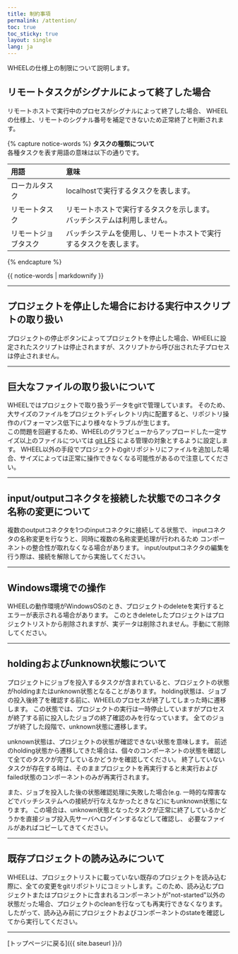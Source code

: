 ```yaml
---
title: 制約事項
permalink: /attention/
toc: true
toc_sticky: true
layout: single
lang: ja
---
```


WHEELの仕様上の制限について説明します。  


## リモートタスクがシグナルによって終了した場合
リモートホストで実行中のプロセスがシグナルによって終了した場合、
WHEELの仕様上、リモートのシグナル番号を補足できないため正常終了と判断されます。

{% capture notice-words %}
__タスクの種類について__  
各種タスクを表す用語の意味は以下の通りです。

| 用語               | 意味                                                                |
|:-------------------|:------------------------------------------------------------------ |
| ローカルタスク      | localhostで実行するタスクを表します。                                 |
| リモートタスク      | リモートホストで実行するタスクを示します。<br/>バッチシステムは利用しません。  |
| リモートジョブタスク | バッチシステムを使用し、リモートホストで実行するタスクを表します。       |

{% endcapture %}
<div class="notice--info">
  {{ notice-words | markdownify }}
</div>

***
## プロジェクトを停止した場合における実行中スクリプトの取り扱い
プロジェクトの停止ボタンによってプロジェクトを停止した場合、WHEELに設定されたスクリプトは停止されますが、スクリプトから呼び出された子プロセスは停止されません。

***
## 巨大なファイルの取り扱いについて
WHEELではプロジェクトで取り扱うデータをgitで管理しています。
そのため、大サイズのファイルをプロジェクトディレクトリ内に配置すると、リポジトリ操作のパフォーマンス低下により様々なトラブルが生じます。  
この問題を回避するため、WHEELのグラフビューからアップロードした一定サイズ以上のファイルについては
[git LFS](https://git-lfs.github.com/) による管理の対象とするように設定します。
WHEEL以外の手段でプロジェクトのgitリポジトリにファイルを追加した場合、サイズによっては正常に操作できなくなる可能性があるので注意してください。

***
## input/outputコネクタを接続した状態でのコネクタ名称の変更について
複数のoutputコネクタを1つのinputコネクタに接続してる状態で、
inputコネクタの名称変更を行なうと、同時に複数の名称変更処理が行われるため
コンポーネントの整合性が取れなくなる場合があります。
input/outputコネクタの編集を行う際は、接続を解除してから実施してください。

***
## Windows環境での操作
WHEELの動作環境がWindowsOSのとき、プロジェクトのdeleteを実行するとエラーが表示される場合があります。
このときdeleteしたプロジェクトはプロジェクトリストから削除されますが、実データは削除されません。手動にて削除してください。

***
## holdingおよびunknown状態について
プロジェクトにジョブを投入するタスクが含まれていると、プロジェクトの状態がholdingまたはunknown状態となることがあります。
holding状態は、ジョブの投入後終了を確認する前に、WHEELのプロセスが終了してしまった時に遷移します。
この状態では、プロジェクトの実行は一時停止していますがプロセスが終了する前に投入したジョブの終了確認のみを行なっています。
全てのジョブが終了した段階で、unknown状態に遷移します。

unknown状態は、プロジェクトの状態が確認できない状態を意味します。
前述のholding状態から遷移してきた場合は、個々のコンポーネントの状態を確認して全てのタスクが完了しているかどうかを確認してください。
終了していないタスクが存在する時は、そのままプロジェクトを再実行すると未実行およびfailed状態のコンポーネントのみが再実行されます。

また、ジョブを投入した後の状態確認処理に失敗した場合(e.g. 一時的な障害などでバッチシステムへの接続が行なえなかったときなど)にもunknown状態になります。
この場合は、unknown状態となったタスクが正常に終了しているかどうかを直接ジョブ投入先サーバへログインするなどして確認し、
必要なファイルがあればコピーしてきてください。

***
## 既存プロジェクトの読み込みについて
WHEELは、プロジェクトリストに載っていない既存のプロジェクトを読み込む際に、全ての変更をgitリポジトリにコミットします。このため、読み込むプロジェクトまたはプロジェクトに含まれるコンポーネントが"not-started"以外の状態だった場合、プロジェクトのcleanを行なっても再実行できなくなります。
したがって、読み込み前にプロジェクトおよびコンポーネントのstateを確認してから実行してください。


--------
[トップページに戻る]({{ site.baseurl }}/)